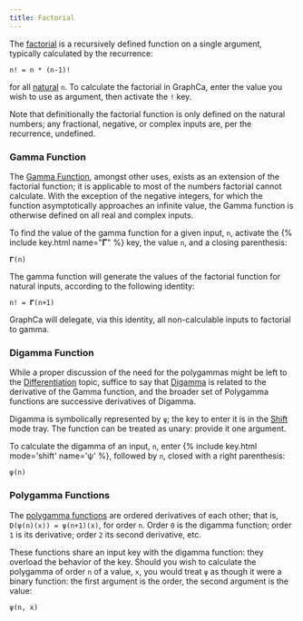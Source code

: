 ```yaml
---
title: Factorial
---
```


The [factorial](https://en.wikipedia.org/wiki/Factorial) is a recursively defined function on a single argument, typically calculated by the recurrence:

```
n! = n * (n-1)!
```

for all [natural](https://en.wikipedia.org/wiki/Natural_number) `n`. To calculate the factorial in GraphCa, enter the value you wish to use as argument, then activate the `!` key.

Note that definitionally the factorial function is only defined on the natural numbers; any fractional, negative, or complex inputs are, per the recurrence, undefined.

### Gamma Function

The [Gamma Function](https://en.wikipedia.org/wiki/Gamma_function), amongst other uses, exists as an extension of the factorial function; it is applicable to most of the numbers factorial cannot calculate. With the exception of the negative integers, for which the function asymptotically approaches an infinite value, the Gamma function is otherwise defined on all real and complex inputs. 

To find the value of the gamma function for a given input, `n`, activate the {% include key.html name="𝚪" %} key, the value `n`, and a closing parenthesis:

```
𝚪(n)
```

The gamma function will generate the values of the factorial function for natural inputs, according to the following identity:

```
n! = 𝚪(n+1)
```

GraphCa will delegate, via this identity, all non-calculable inputs to factorial to gamma.

### Digamma Function

While a proper discussion of the need for the polygammas might be left to the [Differentiation](/graphca/functions/differentiation) topic, suffice to say that [Digamma](https://en.wikipedia.org/wiki/Digamma_function) is related to the derivative of the Gamma function, and the broader set of Polygamma functions are successive derivatives of Digamma.

Digamma is symbolically represented by `ψ`; the key to enter it is in the [Shift](/graphca/functions/shift) mode tray. The function can be treated as unary: provide it one argument.

To calculate the digamma of an input, `n`, enter {% include key.html mode='shift' name='ψ' %}, followed by `n`, closed with a right parenthesis:

```
ψ(n)
```

### Polygamma Functions

The [polygamma functions](https://en.wikipedia.org/wiki/Polygamma_function) are ordered derivatives of each other; that is, `D(ψ(n)(x)) = ψ(n+1)(x)`, for order `n`. Order `0` is the digamma function; order `1` is its derivative; order `2` its second derivative, etc.

These functions share an input key with the digamma function: they overload the behavior of the key. Should you wish to calculate the polygamma of order `n` of a value, `x`, you would treat `ψ` as though it were a binary function: the first argument is the order, the second argument is the value:

```
ψ(n, x)
```
